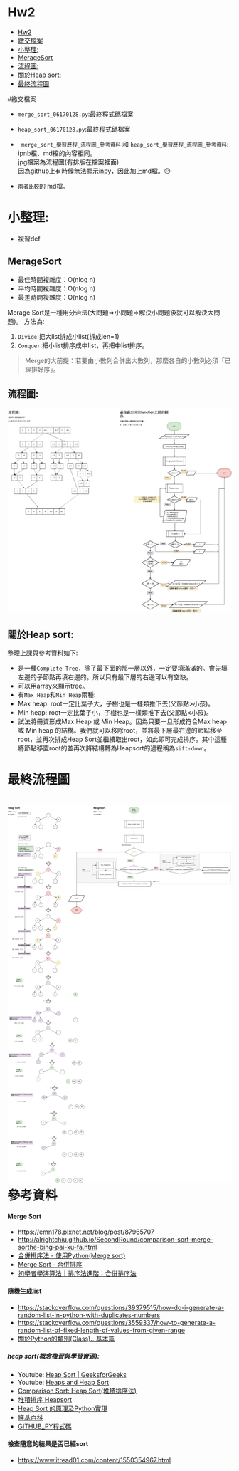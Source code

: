 # Hw2
<!-- TOC START min:1 max:3 link:true asterisk:false update:true -->
- [Hw2](#hw2)
- [繳交檔案](#繳交檔案)
- [小整理:](#小整理)
 - [MerageSort](#meragesort)
 - [流程圖:](#流程圖)
 - [關於Heap sort:](#關於heap-sort)
- [最終流程圖](#最終流程圖)
<!-- TOC END -->


#繳交檔案

* `merge_sort_06170128.py`:最終程式碼檔案
* `heap_sort_06170128.py`:最終程式碼檔案
* ` merge_sort_學習歷程_流程圖_參考資料` 和 `heap_sort_學習歷程_流程圖_參考資料`:
<br> ipnb檔、md檔的內容相同。
<br> jpg檔案為流程圖(有排版在檔案裡面)
<br>因為github上有時候無法顯示inpy，因此加上md檔。😥

* `兩者比較`的 md檔。

# 小整理:
* 複習def

## MerageSort
* 最佳時間複雜度：O(nlog n)
* 平均時間複雜度：O(nlog n)
* 最差時間複雜度：O(nlog n)

Merage Sort是一種用分治法(大問題=>小問題=>解決小問題後就可以解決大問題)。
方法為:
1. `Divide`:把大list拆成小list(拆成len=1)
2. `Conquer`:把小list排序成中list，再把中list排序。
> Merge的大前提：若要由小數列合併出大數列，那麼各自的小數列必須「已經排好序」。

## 流程圖:
![Mergesort](MergeSort.jpg)
## 關於Heap sort:
整理上課與參考資料如下:

* 是一種`Complete Tree`，除了最下面的那一層以外，一定要填滿滿的。會先填左邊的子節點再填右邊的。所以只有最下層的右邊可以有空缺。
* 可以用array來顯示tree。
* 有`Max Heap`和`Min Heap`兩種:
 * Max heap: root一定比葉子大，子樹也是一樣類推下去(父節點>小孩)。
 * Min heap: root一定比葉子小，子樹也是一樣類推下去(父節點<小孩)。
* 試法將冊資形成Max Heap 或 Min Heap。因為只要一旦形成符合Max heap 或 Min heap 的結構。我們就可以移除root，並將最下層最右邊的節點移至root，並再次排成Heap Sort並繼續取出root，如此即可完成排序。其中這種將節點移置root的並再次將結構轉為Heapsort的過程稱為`sift-down`。
# 最終流程圖
![heapsort](HeapSort.jpg)
參考資料
==
#### Merge Sort
* https://emn178.pixnet.net/blog/post/87965707
* http://alrightchiu.github.io/SecondRound/comparison-sort-merge-sorthe-bing-pai-xu-fa.html
* [合併排序法 - 使用Python(Merge sort)](https://newaurora.pixnet.net/blog/post/224658923-%E5%90%88%E4%BD%B5%E6%8E%92%E5%BA%8F%E6%B3%95---%E4%BD%BF%E7%94%A8python)
* [Merge Sort - 合併排序](https://algorithm.yuanbin.me/zh-tw/basics_sorting/merge_sort.html)
* [初學者學演算法｜排序法進階：合併排序法](https://medium.com/appworks-school/%E5%88%9D%E5%AD%B8%E8%80%85%E5%AD%B8%E6%BC%94%E7%AE%97%E6%B3%95-%E6%8E%92%E5%BA%8F%E6%B3%95%E9%80%B2%E9%9A%8E-%E5%90%88%E4%BD%B5%E6%8E%92%E5%BA%8F%E6%B3%95-6252651c6f7e)
#### 隨機生成list
* https://stackoverflow.com/questions/39379515/how-do-i-generate-a-random-list-in-python-with-duplicates-numbers
* https://stackoverflow.com/questions/3559337/how-to-generate-a-random-list-of-fixed-length-of-values-from-given-range
* [關於Python的類別(Class)...基本篇](https://medium.com/@weilihmen/%E9%97%9C%E6%96%BCpython%E7%9A%84%E9%A1%9E%E5%88%A5-class-%E5%9F%BA%E6%9C%AC%E7%AF%87-5468812c58f2)



##### heap sort(概念複習與學習資源):

* Youtube: [Heap Sort | GeeksforGeeks](https://www.youtube.com/watch?v=MtQL_ll5KhQ)
* Youtube: [Heaps and Heap Sort](https://www.youtube.com/watch?v=H5kAcmGOn4Q)
* [Comparison Sort: Heap Sort(堆積排序法)](http://alrightchiu.github.io/SecondRound/comparison-sort-heap-sortdui-ji-pai-xu-fa.html)
* [堆積排序 Heapsort](https://rust-algo.club/sorting/heapsort/)
* [Heap Sort 的原理及Python實現](https://www.twblogs.net/a/5c7100f9bd9eee68dc3f1be8)
* [維基百科](https://zh.wikipedia.org/wiki/%E5%A0%86%E6%8E%92%E5%BA%8F#Python)
* [GITHUB_PY程式碼](https://github.com/joeyajames/Python/blob/master/MaxHeap.py)

#### 檢查隨意的結果是否已經sort
*  https://www.itread01.com/content/1550354967.html
